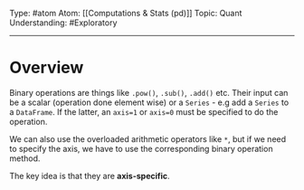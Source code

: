 Type: #atom
Atom: [[Computations & Stats (pd)]]
Topic: Quant 
Understanding: #Exploratory 

----
# Overview

Binary operations are things like `.pow()`, `.sub()`, `.add()` etc. Their input can be a scalar (operation done element wise) or a `Series` - e.g add a `Series` to a `DataFrame`. If the latter, an `axis=1` or `axis=0` must be specified to do the operation.

We can also use the overloaded arithmetic operators like `*`, but if we need to specify the axis, we have to use the corresponding binary operation method.

The key idea is that they are **axis-specific**.